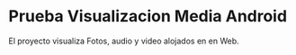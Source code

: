 # Prueba Visualizacion Media Android
El proyecto visualiza Fotos, audio y video alojados en en Web.
